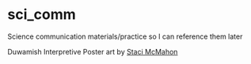 # sci_comm
Science communication materials/practice so I can reference them later

Duwamish Interpretive Poster
art by [Staci McMahon](https://www.linkedin.com/in/stacimcmahon)
